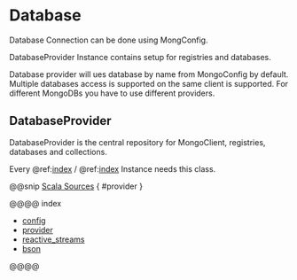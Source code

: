 # Database

Database Connection can be done using MongConfig.

DatabaseProvider Instance contains setup for registries and databases.

Database provider will ues database by name from MongoConfig by default.
Multiple databases access is supported on the same client is supported. For different MongoDBs you have to use different providers.

## DatabaseProvider
DatabaseProvider is the central repository for MongoClient, registries, databases and collections.

Every @ref:[index](../dao/index.md) / @ref:[index](../gridfs/index.md) Instance needs this class.

@@snip [Scala Sources](/docs/src/main/scala/DatabaseProviderDoc.scala) { #provider }


@@@@ index

- [config](config.md)
- [provider](provider.md)
- [reactive_streams](reactive_streams.md)
- [bson](bson.md)

@@@@

